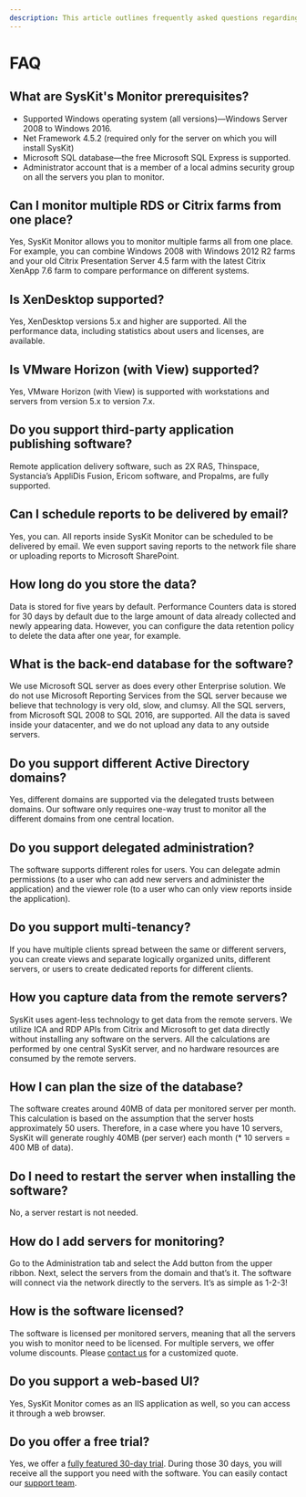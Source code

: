 ```yaml
---
description: This article outlines frequently asked questions regarding the SysKit Monitor.
---
```


# FAQ

## What are SysKit's Monitor prerequisites?

* Supported Windows operating system \(all versions\)—Windows Server 2008 to Windows 2016.
* Net Framework 4.5.2 \(required only for the server on which you will install SysKit\)
* Microsoft SQL database—the free Microsoft SQL Express is supported.
* Administrator account that is a member of a local admins security group on all the servers you plan to monitor.

## Can I monitor multiple RDS or Citrix farms from one place?

Yes, SysKit Monitor allows you to monitor multiple farms all from one place. For example, you can combine Windows 2008 with Windows 2012 R2 farms and your old Citrix Presentation Server 4.5 farm with the latest Citrix XenApp 7.6 farm to compare performance on different systems.

## Is XenDesktop supported?

Yes, XenDesktop versions 5.x and higher are supported. All the performance data, including statistics about users and licenses, are available.

## Is VMware Horizon \(with View\) supported?

Yes, VMware Horizon \(with View\) is supported with workstations and servers from version 5.x to version 7.x.

## Do you support third-party application publishing software?

Remote application delivery software, such as 2X RAS, Thinspace, Systancia’s AppliDis Fusion, Ericom software, and Propalms, are fully supported.

## Can I schedule reports to be delivered by email?

Yes, you can. All reports inside SysKit Monitor can be scheduled to be delivered by email. We even support saving reports to the network file share or uploading reports to Microsoft SharePoint.

## How long do you store the data?

Data is stored for five years by default. Performance Counters data is stored for 30 days by default due to the large amount of data already collected and newly appearing data. However, you can configure the data retention policy to delete the data after one year, for example.

## What is the back-end database for the software?

We use Microsoft SQL server as does every other Enterprise solution. We do not use Microsoft Reporting Services from the SQL server because we believe that technology is very old, slow, and clumsy. All the SQL servers, from Microsoft SQL 2008 to SQL 2016, are supported. All the data is saved inside your datacenter, and we do not upload any data to any outside servers.

## Do you support different Active Directory domains?

Yes, different domains are supported via the delegated trusts between domains. Our software only requires one-way trust to monitor all the different domains from one central location.

## Do you support delegated administration?

The software supports different roles for users. You can delegate admin permissions \(to a user who can add new servers and administer the application\) and the viewer role \(to a user who can only view reports inside the application\).

## Do you support multi-tenancy?

If you have multiple clients spread between the same or different servers, you can create views and separate logically organized units, different servers, or users to create dedicated reports for different clients.

## How you capture data from the remote servers?

SysKit uses agent-less technology to get data from the remote servers. We utilize ICA and RDP APIs from Citrix and Microsoft to get data directly without installing any software on the servers. All the calculations are performed by one central SysKit server, and no hardware resources are consumed by the remote servers.

## How I can plan the size of the database?

The software creates around 40MB of data per monitored server per month. This calculation is based on the assumption that the server hosts approximately 50 users. Therefore, in a case where you have 10 servers, SysKit will generate roughly 40MB \(per server\) each month \(\* 10 servers = 400 MB of data\).

## Do I need to restart the server when installing the software?

No, a server restart is not needed.

## How do I add servers for monitoring?

Go to the Administration tab and select the Add button from the upper ribbon. Next, select the servers from the domain and that’s it. The software will connect via the network directly to the servers. It’s as simple as 1-2-3!

## How is the software licensed?

The software is licensed per monitored servers, meaning that all the servers you wish to monitor need to be licensed. For multiple servers, we offer volume discounts. Please [contact us](https://www.syskit.com/company/contact-us) for a customized quote.

## Do you support a web-based UI?

Yes, SysKit Monitor comes as an IIS application as well, so you can access it through a web browser.

## Do you offer a free trial?

Yes, we offer a [fully featured 30-day trial](https://www.syskit.com/products/monitor/download). During those 30 days, you will receive all the support you need with the software. You can easily contact our [support team](https://www.syskit.com/company/contact-us).


